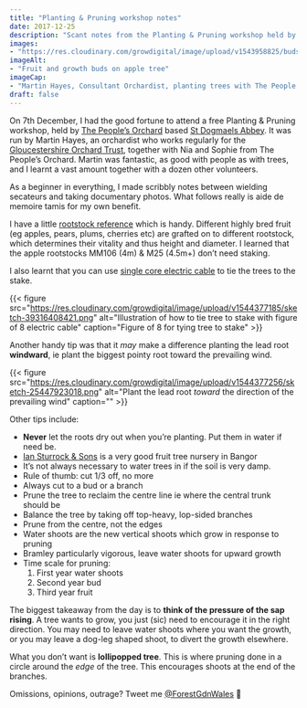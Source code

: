 ```yaml
---
title: "Planting & Pruning workshop notes"
date: 2017-12-25
description: "Scant notes from the Planting & Pruning workshop held by The People’s Orchard in St Dogmaels on 7th December 2017"
images: 
- "https://res.cloudinary.com/growdigital/image/upload/v1543958825/buds-38517307965.jpg"
imageAlt: 
- "Fruit and growth buds on apple tree"
imageCap:
- "Martin Hayes, Consultant Orchardist, planting trees with The People’s Orchard project, St Dogmaels"
draft: false
---
```


On 7th December, I had the good fortune to attend a free Planting & Pruning workshop, held by [The People’s Orchard](http://www.stdogmaelsabbey.org.uk/peoplesorchard) based [St Dogmaels Abbey](http://stdogmaelsabbey.org.uk/). It was run by Martin Hayes, an orchardist who works regularly for the [Gloucestershire Orchard Trust](https://glosorchards.org/home/), together with Nia and Sophie from The People’s Orchard. Martin was fantastic, as good with people as with trees, and I learnt a vast amount together with a dozen other volunteers.

As a beginner in everything, I made scribbly notes between wielding secateurs and taking documentary photos. What follows really is aide de memoire tamis for my own benefit.

I have a little [rootstock reference](https://www.forestgarden.wales/rootstock-reference/) which is handy. Different highly bred fruit (eg apples, pears, plums, cherries etc) are grafted on to different rootstock, which determines their vitality and thus height and diameter. I learned that the apple rootstocks MM106 (4m) & M25 (4.5m+) don’t need staking.

I also learnt that you can use [single core electric cable](https://duckduckgo.com/?q=single+core+electric+wire&t=ffab&iax=images&ia=images) to tie the trees to the stake.

{{< figure src="https://res.cloudinary.com/growdigital/image/upload/v1544377185/sketch-39316408421.png" alt="Illustration of how to tie tree to stake with figure of 8 electric cable" caption="Figure of 8 for tying tree to stake" >}}

Another handy tip was that it _may_ make a difference planting the lead root **windward**, ie plant the biggest pointy root toward the prevailing wind.

{{< figure src="https://res.cloudinary.com/growdigital/image/upload/v1544377256/sketch-25447923018.png" alt="Plant the lead root _toward_ the direction of the prevailing wind" caption="" >}}

Other tips include:

* **Never** let the roots dry out when you’re planting. Put them in water if need be.
* [Ian Sturrock & Sons](http://www.iansturrockandsons.co.uk/) is a very good fruit tree nursery in Bangor
* It’s not always necessary to water trees in if the soil is very damp.
* Rule of thumb: cut 1/3 off, no more
* Always cut to a bud or a branch
* Prune the tree to reclaim the centre line ie where the central trunk should be
* Balance the tree by taking off top-heavy, lop-sided branches
* Prune from the centre, not the edges
* Water shoots are the new vertical shoots which grow in response to pruning
* Bramley particularly vigorous, leave water shoots for upward growth
* Time scale for pruning:
  1. First year water shoots
  2. Second year bud
  3. Third year fruit

The biggest takeaway from the day is to **think of the pressure of the sap rising**. A tree wants to grow, you just (sic) need to encourage it in the right direction. You may need to leave water shoots where you want the growth, or you may leave a dog-leg shaped shoot, to divert the growth elsewhere.

What you don’t want is **lollipopped tree**. This is where pruning done in a circle around the _edge_ of the tree. This encourages shoots at the end of the branches.

Omissions, opinions, outrage? Tweet me [@ForestGdnWales](https://twitter.com/forestgdnwales) 🙂
